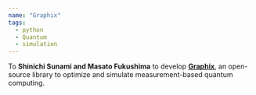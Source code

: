 ```yaml
---
name: "Graphix"
tags:
  - python
  - Quantum 
  - simulation
---
```

To **Shinichi Sunami and Masato Fukushima** to develop **[Graphix](https://github.com/TeamGraphix/graphix)**, an open-source library to optimize and simulate measurement-based quantum computing.
